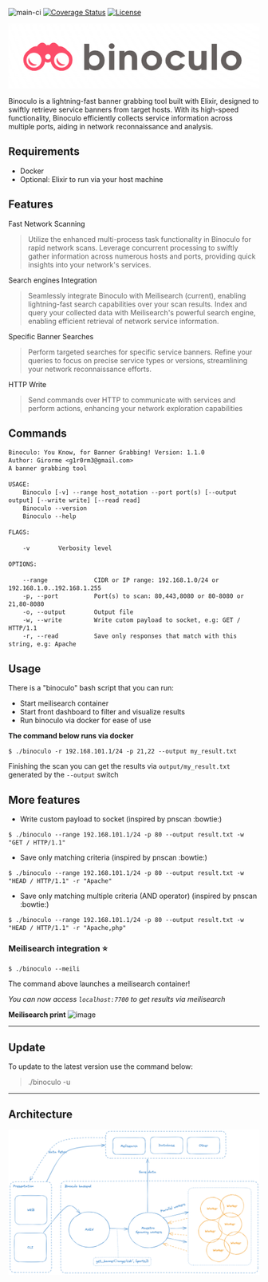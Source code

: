 ![main-ci](https://github.com/girorme/binoculo-daemon/actions/workflows/elixir.yml/badge.svg?branch=main)
[![Coverage Status](https://coveralls.io/repos/github/girorme/binoculo/badge.svg?branch=main&a=1)](https://coveralls.io/github/girorme/binoculo?branch=main)
[![License](https://img.shields.io/badge/License-MIT-blue)](https://github.com/girorme/binoculo-daemon/blob/main/LICENSE)

![usage](repo_assets/logo.png)


Binoculo is a lightning-fast banner grabbing tool built with Elixir, designed to swiftly retrieve service banners from target hosts. With its high-speed functionality, Binoculo efficiently collects service information across multiple ports, aiding in network reconnaissance and analysis.

## Requirements
- Docker
- Optional: Elixir to run via your host machine

## Features
Fast Network Scanning
> Utilize the enhanced multi-process task functionality in Binoculo for rapid network scans. Leverage concurrent processing to swiftly gather information across numerous hosts and ports, providing quick insights into your network's services.

Search engines Integration
> Seamlessly integrate Binoculo with Meilisearch (current), enabling lightning-fast search capabilities over your scan results. Index and query your collected data with Meilisearch's powerful search engine, enabling efficient retrieval of network service information.

Specific Banner Searches
> Perform targeted searches for specific service banners. Refine your queries to focus on precise service types or versions, streamlining your network reconnaissance efforts.

HTTP Write
> Send commands over HTTP to communicate with services and perform actions, enhancing your network exploration capabilities

## Commands
```
Binoculo: You Know, for Banner Grabbing! Version: 1.1.0
Author: Girorme <g1r0rm3@gmail.com>
A banner grabbing tool

USAGE:
    Binoculo [-v] --range host_notation --port port(s) [--output output] [--write write] [--read read]
    Binoculo --version
    Binoculo --help

FLAGS:

    -v        Verbosity level                                                                                                

OPTIONS:

    --range             CIDR or IP range: 192.168.1.0/24 or 192.168.1.0..192.168.1.255                                       
    -p, --port          Port(s) to scan: 80,443,8080 or 80-8080 or 21,80-8080                                                
    -o, --output        Output file                                                                                          
    -w, --write         Write cutom payload to socket, e.g: GET / HTTP/1.1                                                   
    -r, --read          Save only responses that match with this string, e.g: Apache                                                                                   
```

## Usage
There is a "binoculo" bash script that you can run:

- Start meilisearch container
- Start front dashboard to filter and visualize results
- Run binoculo via docker for ease of use

**The command below runs via docker**
```
$ ./binoculo -r 192.168.101.1/24 -p 21,22 --output my_result.txt
```

Finishing the scan you can get the results via `output/my_result.txt` generated by the `--output` switch

## More features
- Write custom payload to socket (inspired by pnscan :bowtie:)
```
$ ./binoculo --range 192.168.101.1/24 -p 80 --output result.txt -w "GET / HTTP/1.1"
```

- Save only matching criteria (inspired by pnscan :bowtie:)
```
$ ./binoculo --range 192.168.101.1/24 -p 80 --output result.txt -w "HEAD / HTTP/1.1" -r "Apache"
```

- Save only matching multiple criteria (AND operator) (inspired by pnscan :bowtie:)
```
$ ./binoculo --range 192.168.101.1/24 -p 80 --output result.txt -w "HEAD / HTTP/1.1" -r "Apache,php"
```

### Meilisearch integration ⭐
```
$ ./binoculo --meili
```

The command above launches a meilisearch container!

_You can now access `localhost:7700` to get results via meilisearch_

**Meilisearch print**
![image](https://github.com/girorme/binoculo/assets/54730507/8654ec1e-5562-41f5-928d-4e8033e139e6)

---

## Update
To update to the latest version use the command below:

> ./binoculo -u

---
## Architecture
![image](repo_assets/binoculo-arch.png)
